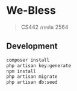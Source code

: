 # We-Bless
> CS442 ภาคต้น 2564

## Development
```bash
composer install
php artisan key:generate
npm install
php artisan migrate
php artisan db:seed
```
